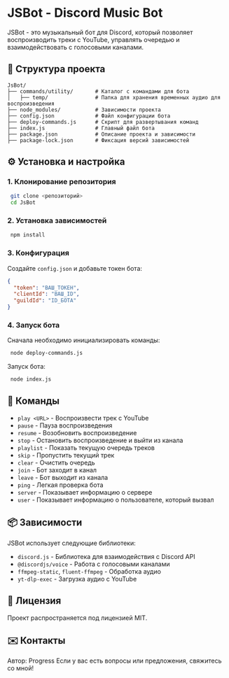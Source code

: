 # JSBot - Discord Music Bot

JSBot - это музыкальный бот для Discord, который позволяет воспроизводить треки с YouTube, управлять очередью и взаимодействовать с голосовыми каналами.

## 📁 Структура проекта

```
JsBot/
├── commands/utility/       # Каталог с командами для бота
│   ├── temp/               # Папка для хранения временных аудио для воспроизведения
├── node_modules/           # Зависимости проекта
├── config.json             # Файл конфигурации бота
├── deploy-commands.js      # Скрипт для развертывания команд
├── index.js                # Главный файл бота
├── package.json            # Описание проекта и зависимости
├── package-lock.json       # Фиксация версий зависимостей
```

## ⚙️ Установка и настройка

### 1. Клонирование репозитория
```sh
 git clone <репозиторий>
 cd JsBot
```

### 2. Установка зависимостей
```sh
 npm install
```

### 3. Конфигурация
Создайте `config.json` и добавьте токен бота:
```json
{
  "token": "ВАШ_ТОКЕН",
  "clientId": "ВАШ_ID",
  "guildId": "ID_БОТА"
}
```

### 4. Запуск бота
Сначала необходимо инициализировать команды:
```sh
 node deploy-commands.js
```

Запуск бота:
```sh
 node index.js
```

## 📜 Команды
- `play <URL>` - Воспроизвести трек с YouTube
- `pause` - Пауза воспроизведения
- `resume` - Возобновить воспроизведение
- `stop` - Остановить воспроизведение и выйти из канала
- `playlist` - Показать текущую очередь треков
- `skip` - Пропустить текущий трек
- `clear` - Очистить очередь
- `join` - Бот заходит в канал
- `leave` - Бот выходит из канала
- `ping` - Легкая проверка бота
- `server` - Показывает информацию о сервере
- `user` - Показывает информацию о пользователе, который вызвал

## 📦 Зависимости
JSBot использует следующие библиотеки:
- `discord.js` - Библиотека для взаимодействия с Discord API
- `@discordjs/voice` - Работа с голосовыми каналами
- `ffmpeg-static`, `fluent-ffmpeg` - Обработка аудио
- `yt-dlp-exec` - Загрузка аудио с YouTube

## 📜 Лицензия
Проект распространяется под лицензией MIT.

## ✉️ Контакты
Автор: Progress
Если у вас есть вопросы или предложения, свяжитесь со мной!

